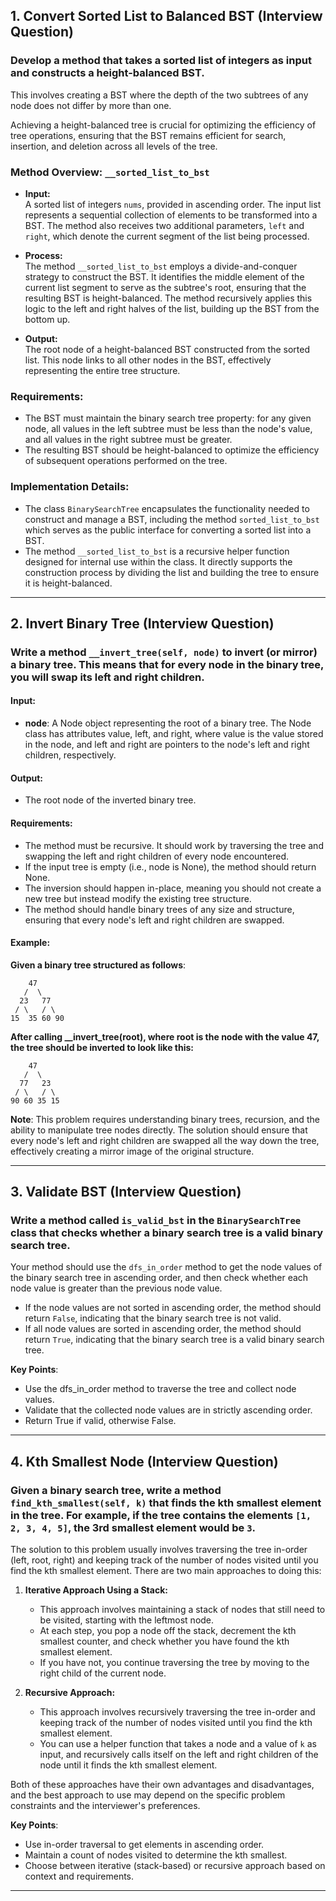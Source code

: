 ## 1. Convert Sorted List to Balanced BST (**Interview Question**)

### Develop a method that takes a sorted list of integers as input and constructs a height-balanced BST.

This involves creating a BST where the depth of the two subtrees of any node does not differ by more than one.

Achieving a height-balanced tree is crucial for optimizing the efficiency of tree operations, ensuring that the BST remains efficient for search, insertion, and deletion across all levels of the tree.

### Method Overview: `__sorted_list_to_bst`

- **Input:**  
  A sorted list of integers `nums`, provided in ascending order. The input list represents a sequential collection of elements to be transformed into a BST. The method also receives two additional parameters, `left` and `right`, which denote the current segment of the list being processed.

- **Process:**  
  The method `__sorted_list_to_bst` employs a divide-and-conquer strategy to construct the BST. It identifies the middle element of the current list segment to serve as the subtree's root, ensuring that the resulting BST is height-balanced. The method recursively applies this logic to the left and right halves of the list, building up the BST from the bottom up.

- **Output:**  
  The root node of a height-balanced BST constructed from the sorted list. This node links to all other nodes in the BST, effectively representing the entire tree structure.

### Requirements:

- The BST must maintain the binary search tree property: for any given node, all values in the left subtree must be less than the node's value, and all values in the right subtree must be greater.
- The resulting BST should be height-balanced to optimize the efficiency of subsequent operations performed on the tree.

### Implementation Details:

- The class `BinarySearchTree` encapsulates the functionality needed to construct and manage a BST, including the method `sorted_list_to_bst` which serves as the public interface for converting a sorted list into a BST.
- The method `__sorted_list_to_bst` is a recursive helper function designed for internal use within the class. It directly supports the construction process by dividing the list and building the tree to ensure it is height-balanced.

-----------------------------------------------------------------------------------------



## 2. Invert Binary Tree (**Interview Question**) 

### Write a method `__invert_tree(self, node)` to invert (or mirror) a binary tree. This means that for every node in the binary tree, you will swap its left and right children.

#### Input:
- **node**: A Node object representing the root of a binary tree. The Node class has attributes value, left, and right, where value is the value stored in the node, and left and right are pointers to the node's left and right children, respectively.

#### Output:
- The root node of the inverted binary tree.

#### Requirements:
- The method must be recursive. It should work by traversing the tree and swapping the left and right children of every node encountered.
- If the input tree is empty (i.e., node is None), the method should return None.
- The inversion should happen in-place, meaning you should not create a new tree but instead modify the existing tree structure.
- The method should handle binary trees of any size and structure, ensuring that every node's left and right children are swapped.

#### Example:

**Given a binary tree structured as follows**:

```
    47
   /  \
  23   77
 / \   / \
15  35 60 90
```

**After calling __invert_tree(root), where root is the node with the value 47, the tree should be inverted to look like this:**

```
    47
   /  \
  77   23
 / \   / \
90 60 35 15
```

**Note**:
This problem requires understanding binary trees, recursion, and the ability to manipulate tree nodes directly. The solution should ensure that every node's left and right children are swapped all the way down the tree, effectively creating a mirror image of the original structure.

-----------------------------------------------------------------------------------------



## 3. Validate BST (**Interview Question**)

### Write a method called `is_valid_bst` in the `BinarySearchTree` class that checks whether a binary search tree is a valid binary search tree.

Your method should use the `dfs_in_order` method to get the node values of the binary search tree in ascending order, and then check whether each node value is greater than the previous node value.

- If the node values are not sorted in ascending order, the method should return `False`, indicating that the binary search tree is not valid.
- If all node values are sorted in ascending order, the method should return `True`, indicating that the binary search tree is a valid binary search tree.

**Key Points**:
- Use the dfs_in_order method to traverse the tree and collect node values.
- Validate that the collected node values are in strictly ascending order.
- Return True if valid, otherwise False.

-----------------------------------------------------------------------------------------



## 4. Kth Smallest Node (**Interview Question**)

### Given a binary search tree, write a method `find_kth_smallest(self, k)` that finds the kth smallest element in the tree. For example, if the tree contains the elements `[1, 2, 3, 4, 5]`, the 3rd smallest element would be `3`.

The solution to this problem usually involves traversing the tree in-order (left, root, right) and keeping track of the number of nodes visited until you find the kth smallest element. There are two main approaches to doing this:

1. **Iterative Approach Using a Stack:**
   - This approach involves maintaining a stack of nodes that still need to be visited, starting with the leftmost node.
   - At each step, you pop a node off the stack, decrement the kth smallest counter, and check whether you have found the kth smallest element.
   - If you have not, you continue traversing the tree by moving to the right child of the current node.

2. **Recursive Approach:**
   - This approach involves recursively traversing the tree in-order and keeping track of the number of nodes visited until you find the kth smallest element.
   - You can use a helper function that takes a node and a value of `k` as input, and recursively calls itself on the left and right children of the node until it finds the kth smallest element.

Both of these approaches have their own advantages and disadvantages, and the best approach to use may depend on the specific problem constraints and the interviewer's preferences.

**Key Points**:
- Use in-order traversal to get elements in ascending order.
- Maintain a count of nodes visited to determine the kth smallest.
- Choose between iterative (stack-based) or recursive approach based on context and requirements.

-----------------------------------------------------------------------------------------

